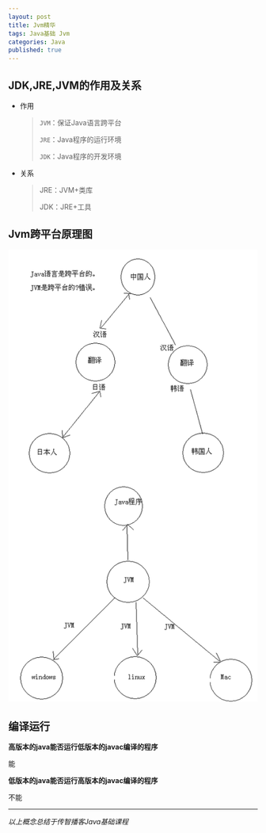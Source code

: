 ```yaml
---
layout: post
title: Jvm精华
tags: Java基础 Jvm
categories: Java
published: true
---
```


## JDK,JRE,JVM的作用及关系

* 作用

	> `JVM`：保证Java语言跨平台
	>
	> `JRE`：Java程序的运行环境
	>
	> `JDK`：Java程序的开发环境

* 关系

	> JRE：JVM+类库
	>
	> JDK：JRE+工具



## Jvm跨平台原理图

![title](/static/img/Java基础第一课精华总结/Java语言跨平台原理图解.bmp "title")

## 编译运行

**高版本的java能否运行低版本的javac编译的程序**

能

**低版本的java能否运行高版本的javac编译的程序**

不能

----------

*以上概念总结于传智播客Java基础课程*